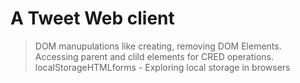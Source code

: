# A Tweet Web client
> DOM manupulations like creating, removing DOM Elements.
> Accessing parent and clild elements for CRED operations.
> localStorageHTMLforms -  Exploring local storage in browsers

